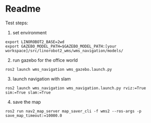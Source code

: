 # Readme
Test steps:

1. set environment

```
export LINOROBOT2_BASE=2wd
export GAZEBO_MODEL_PATH=$GAZEBO_MODEL_PATH:[your workspace]/src/linorobot2_wms/wms_navigation/models/
```

2. run gazebo for the office world
```
ros2 launch wms_navigation wms_gazebo.launch.py
```

3. launch navigation with slam
```
ros2 launch wms_navigation wms_navigation.launch.py rviz:=True sim:=True slam:=True
```

4. save the map
```
ros2 run nav2_map_server map_saver_cli -f wms2 --ros-args -p save_map_timeout:=10000.0
```

